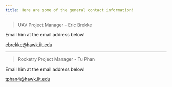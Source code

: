 ```yaml
---
title: Here are some of the general contact information!
---
```


> UAV Project Manager - Eric Brekke

Email him at the email address below! 

<a href='ma&#105;&#108;&#116;o&#58;%&#54;5&#98;&#114;ek&#37;6&#66;%6&#53;&#64;h%61&#119;k&#46;iit%&#50;&#69;&#37;65%64u'>ebr&#101;&#107;ke&#64;ha&#119;k&#46;iit&#46;e&#100;u</a>

---

> Rocketry Project Manager - Tu Phan

Email him at the email address below!

<a href='mailt&#111;&#58;tphan4%&#52;0h&#97;&#37;&#55;7%&#54;&#66;%2Eiit&#46;e&#100;&#37;75'>t&#112;h&#97;n4&#64;h&#97;w&#107;&#46;i&#105;t&#46;edu</a>